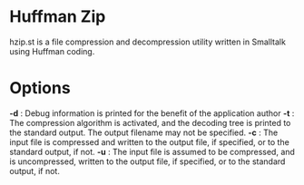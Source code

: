 # Huffman Zip
hzip.st is a file compression and decompression utility written in Smalltalk using Huffman coding.
# Options
**-d** : Debug information is printed for the benefit of the application author
**-t** : The compression algorithm is activated, and the decoding tree is printed
         to the standard output. The output filename may not be specified.
**-c** : The input file is compressed and written to the output file, if specified, or
         to the standard output, if not.
**-u** : The input file is assumed to be compressed, and is uncompressed, written
         to the output file, if specified, or to the standard output, if not.